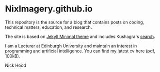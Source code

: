 # NixImagery.github.io

This repository is the source for a blog that contains posts on coding, technical matters, education, and research.

The site is based on [Jekyll Minimal theme](https://github.com/pages-themes/minimal) and includes Kushagra's [search](https://github.com/chinchang/super-search).

I am a Lecturer at Edinburgh University and maintain an interest in programming and artificial intelligence. You can find my latest cv [here](https://github.com/NixImagery/CV/blob/master/cv.pdf) (pdf, 100kB).


Nick Hood
